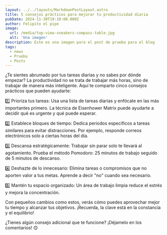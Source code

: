 ```yaml
---
layout: ../../layouts/MarkdownPostLayout.astro
title: 5 consejos prácticos para mejorar tu productividad diaria
pubDate: 2024-11-30T19:10:00.000Z
author: Felipito el pipe
image: 
  url: /media/top-view-sneakers-compass-table.jpg
  alt: 'Una imagen'
description: Este es una imagen para el post de prueba para el blog
tags:
  - news
  - Prueba
  - Posts
---
```



¿Te sientes abrumado por tus tareas diarias y no sabes por dónde empezar? La productividad no se trata de trabajar más horas, sino de trabajar de manera más inteligente. Aquí te comparto cinco consejos prácticos que pueden ayudarte:

1️⃣ Prioriza tus tareas: Usa una lista de tareas diarias y enfócate en las más importantes primero. La técnica de Eisenhower Matrix puede ayudarte a decidir qué es urgente y qué puede esperar.

2️⃣ Establece bloques de tiempo: Dedica periodos específicos a tareas similares para evitar distracciones. Por ejemplo, responde correos electrónicos solo a ciertas horas del día.

3️⃣ Descansa estratégicamente: Trabajar sin parar solo te llevará al agotamiento. Prueba el método Pomodoro: 25 minutos de trabajo seguido de 5 minutos de descanso.

4️⃣ Deshazte de lo innecesario: Elimina tareas o compromisos que no aporten valor a tus metas. Aprende a decir "no" cuando sea necesario.

5️⃣ Mantén tu espacio organizado: Un área de trabajo limpia reduce el estrés y mejora la concentración.

Con pequeños cambios como estos, verás cómo puedes aprovechar mejor tu tiempo y alcanzar tus objetivos. ¡Recuerda, la clave está en la constancia y el equilibrio!

¿Tienes algún consejo adicional que te funcione? ¡Déjamelo en los comentarios! 😊

